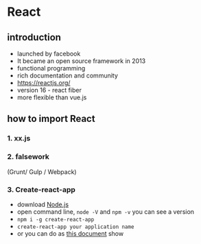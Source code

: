 # React

## introduction

- launched by facebook
- It became an open source framework in 2013
- functional programming
- rich documentation and community
- <https://reactjs.org/>
- version 16  - react fiber
- more flexible than vue.js

## how to import React

### 1. xx.js

### 2. falsework

(Grunt/ Gulp / Webpack)

### 3. Create-react-app

- download [Node.js](https://nodejs.org/en/)
- open command line, `node -V` and `npm -v` you can see a version
- `npm i -g create-react-app`
- `create-react-app your application name`
- or you can do as [this document](https://reactjs.org/docs/create-a-new-react-app.html#create-react-app) show
